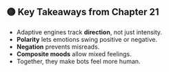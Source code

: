 ## 🟡 Key Takeaways from Chapter 21

* Adaptive engines track **direction**, not just intensity.
* **Polarity** lets emotions swing positive or negative.
* **Negation** prevents misreads.
* **Composite moods** allow mixed feelings.
* Together, they make bots feel more human.
